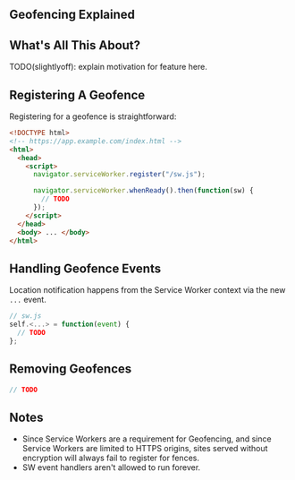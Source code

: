 <h2>Geofencing Explained</h2>

## What's All This About?

TODO(slightlyoff): explain motivation for feature here.

## Registering A Geofence

Registering for a geofence is straightforward:

```html
<!DOCTYPE html>
<!-- https://app.example.com/index.html -->
<html>
  <head>
    <script>
      navigator.serviceWorker.register("/sw.js");

      navigator.serviceWorker.whenReady().then(function(sw) {
        // TODO
      });
    </script>
  </head>
  <body> ... </body>
</html>
```

## Handling Geofence Events

Location notification happens from the Service Worker context via the new `...` event.

```js
// sw.js
self.<...> = function(event) {
  // TODO
};
```

## Removing Geofences
```js
// TODO
```

## Notes

  * Since Service Workers are a requirement for Geofencing, and since Service Workers are limited to HTTPS origins, sites served without encryption will always fail to register for fences.
  * SW event handlers aren't allowed to run forever.
